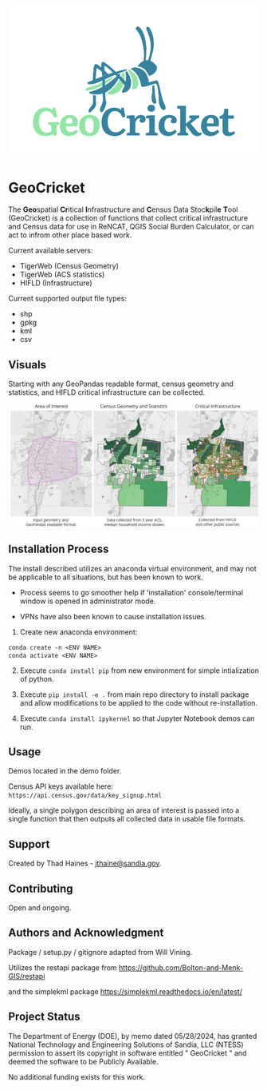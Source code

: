 
![GeoCricket Logo](./images/GeoCricket_logo.png)

# GeoCricket
The **Geo**spatial **Cr**itical **I**nfrastructure and **C**ensus Data Stoc**k**pil**e** **T**ool 
(GeoCricket) is a collection of functions that collect critical 
infrastructure and Census data for use in ReNCAT, QGIS Social Burden 
Calculator, or can act to infrom other place based work.

Current available servers:
* TigerWeb (Census Geometry)
* TigerWeb (ACS statistics)
* HIFLD (Infrastructure)

Current supported output file types:
* shp
* gpkg
* kml
* csv


## Visuals
Starting with any GeoPandas readable format, census geometry and statistics,
and HIFLD critical infrastructure can be collected.

![Example of input and output](./images/example.png)

## Installation Process
The install described utilizes an anaconda virtual environment, and may
not be applicable to all situations, but has been known to work.

* Process seems to go smoother help if 'installation' console/terminal 
window is opened in administrator mode.

* VPNs have also been known to cause installation issues.

1. Create new anaconda environment:
```
conda create -n <ENV NAME> 
conda activate <ENV NAME> 
```

2. Execute `conda install pip` from new environment 
for simple intialization of python.

3. Execute `pip install -e .` from main repo directory to install 
package and allow modifications to be applied to the code without 
re-installation.

4. Execute `conda install ipykernel` so that Jupyter Notebook demos 
can run.


## Usage
Demos located in the demo folder. 

Census API keys available here: `https://api.census.gov/data/key_signup.html`

Ideally, a single polygon describing an area of interest is passed into 
a single function that then outputs all collected data
in usable file formats.

## Support
Created by Thad Haines - jthaine@sandia.gov.

## Contributing
Open and ongoing.

## Authors and Acknowledgment
Package / setup.py / gitignore adapted from Will Vining.

Utilizes the restapi package from https://github.com/Bolton-and-Menk-GIS/restapi

and the simplekml package https://simplekml.readthedocs.io/en/latest/

## Project Status
The Department of Energy (DOE), by memo dated 05/28/2024, has granted 
National Technology and Engineering Solutions of Sandia, LLC (NTESS) 
permission to assert its copyright in software entitled " GeoCricket " 
and deemed the software to be Publicly Available.

No additional funding exists for this work.
